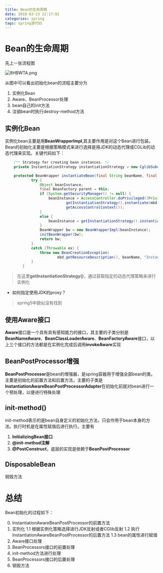 ```yaml
---
title: Bean的生命周期
date: 2018-03-23 22:17:01
categories: spring
tags: spring源代码
---
```


# Bean的生命周期

先上一张流程图

![8HBWTA.png](https://s1.ax1x.com/2020/03/23/8HBWTA.png)

从图中可以看出初始化bean的流程主要分为
1. 实例化Bean
2. Aware、BeanProcessor处理
3. bean自己的init方法
4. 注销bean时执行destroy-method方法


## 实例化Bean

实例化bean主要是用**BeanWrapperImpl**,其主要作用是对这个Bean进行包装。Bean的初始化主要是根据策略模式来进行选择是用JDK的动态代理或CGLib的动态代理来实现。关键代码如下：

```java
	/** Strategy for creating bean instances. */
	private InstantiationStrategy instantiationStrategy = new CglibSubclassingInstantiationStrategy();

    protected BeanWrapper instantiateBean(final String beanName, final RootBeanDefinition mbd) {
            try {
                Object beanInstance;
                final BeanFactory parent = this;
                if (System.getSecurityManager() != null) {
                    beanInstance = AccessController.doPrivileged((PrivilegedAction<Object>) () ->
                            getInstantiationStrategy().instantiate(mbd, beanName, parent),
                            getAccessControlContext());
                }
                else {
                    beanInstance = getInstantiationStrategy().instantiate(mbd, beanName, parent);
                }
                BeanWrapper bw = new BeanWrapperImpl(beanInstance);
                initBeanWrapper(bw);
                return bw;
            }
            catch (Throwable ex) {
                throw new BeanCreationException(
                        mbd.getResourceDescription(), beanName, "Instantiation of bean failed", ex);
            }
        }
```
> 在这里**getInstantiationStrategy()**，通过获取指定的动态代理策略来进行实例化

- 如何指定使用JDK的proxy？
> spring5中貌似没有找到

## 使用Aware接口

**Aware**接口是一个具有具有感知能力的接口，其主要的子类分别是**BeanNameAware**、**BeanClassLoaderAware**、**BeanFactoryAware**接口，以上三个接口的方法都是在实例化完成后调用**invokeAware**实现

## BeanPostProcessor增强
**BeanPostProcessor**是bean的增强器，是spring容器用于增强全部bean的类。主要是初始化的前置方法和后置方法，主要的子类是**InstantiationAwareBeanPostProcessorAdapter**在初始化前就对bean进行一个预处理，以便进行特殊处理

## init-method()

init-method表示的是bean自身定义的初始化方法，只会作用于bean本身的方法。执行时机是在属性赋值后进行执行。主要有
1. **InitializingBean接口**
2. **@init-method注解**
3. **@PostConstruct**，底层的实现是依赖于**BeanPostProcessor**

## DisposableBean 
销毁方法


# 总结
Bean初始化的过程如下：

0. InstantiationAwareBeanPostProcessor的前置方法
1. 实列化
    1.1 根据实例化策略选择进行JDK反射或者CGlib反射
    1.2 执行InstantiationAwareBeanPostProcessor的后置方法
    1.3 bean的属性进行赋值
2. Aware接口处理
3. BeanProcessors接口的前置处理
4. init-method方法进行处理
5. BeanProcessors接口的后置处理
6. 销毁方法

